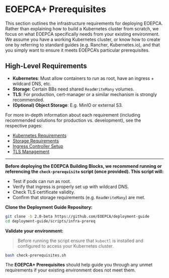 # EOEPCA+ Prerequisites

This section outlines the infrastructure requirements for deploying EOEPCA. Rather than explaining how to build a Kubernetes cluster from scratch, we focus on what EOEPCA specifically needs from your existing environment. We assume you have a working Kubernetes cluster, or know how to create one by referring to standard guides (e.g. Rancher, Kubernetes.io), and that you simply want to ensure it meets EOEPCA’s particular prerequisites.


## High-Level Requirements

- **Kubernetes**: Must allow containers to run as root, have an ingress + wildcard DNS, etc.
- **Storage**: Certain BBs need shared `ReadWriteMany` volumes.
- **TLS**: For production, cert-manager or a similar mechanism is strongly recommended.
- **(Optional) Object Storage**: E.g. MinIO or external S3.

For more in-depth information about each requirement (including recommended solutions for production vs. development), see the respective pages:

- [Kubernetes Requirements](kubernetes.md)
- [Storage Requirements](storage.md)
- [Ingress Controller Setup](ingress-controller.md)
- [TLS Management](tls.md)

---

**Before deploying the EOEPCA Building Blocks, we recommend running or referencing the `check-prerequisite` script (once provided). This script will:**

- Test if pods can run as root.
- Verify that ingress is properly set up with wildcard DNS.
- Check TLS certificate validity.
- Confirm that storage requirements (e.g. `ReadWriteMany`) are met.

**Clone the Deployment Guide Repository:**

```bash
git clone -b 2.0-beta https://github.com/EOEPCA/deployment-guide
cd deployment-guide/scripts/infra-prereq
```

**Validate your environment:**

> Before running the script ensure that `kubectl` is installed and configured to access your Kubernetes cluster.

```bash
bash check-prerequisites.sh
```

The **EOEPCA+ Prerequisites** should help guide you through any unmet requirements if your existing environment does not meet them.

